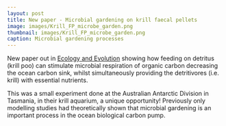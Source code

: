 ```yaml
---
layout: post
title: New paper - Microbial gardening on krill faecal pellets
image: images/Krill_FP_microbe_garden.png
thumbnail: images/Krill_FP_microbe_garden.png
caption: Microbial gardening processes
---
```


New paper out in [Ecology and Evolution](https://onlinelibrary.wiley.com/doi/full/10.1002/ece3.7119) showing how feeding on detritus (krill poo) can stimulate microbial respiration of organic carbon decreasing the ocean carbon sink, whilst simultaneously providing the detritivores (i.e. krill) with essential nutrients.

This was a small experiment done at the Australian Antarctic Division in Tasmania, in their krill aquarium, a unique opportunity! Previously only modelling studies had theoretically shown that microbial gardening is an important process in the ocean biological carbon pump. 


